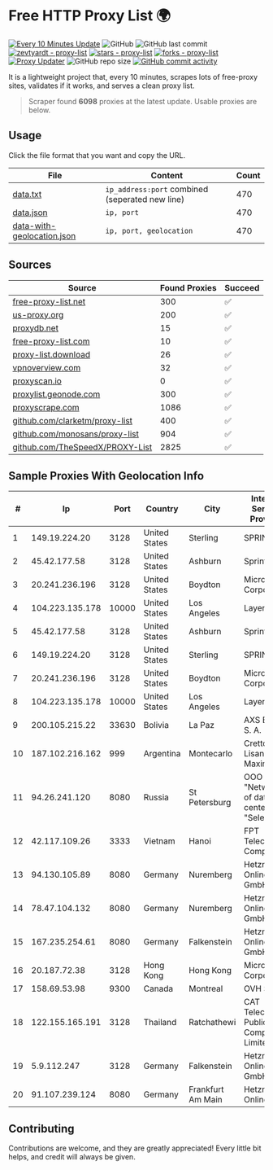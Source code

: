 
# Free HTTP Proxy List 🌍

[![Every 10 Minutes Update](https://github.com/mertguvencli/http-proxy-list/actions/workflows/main.yml/badge.svg?branch=main)](https://github.com/mertguvencli/http-proxy-list/actions/workflows/main.yml)
![GitHub](https://img.shields.io/github/license/mertguvencli/http-proxy-list)
![GitHub last commit](https://img.shields.io/github/last-commit/mertguvencli/http-proxy-list)
[![zevtyardt - proxy-list](https://img.shields.io/static/v1?label=zevtyardt&message=proxy-list&color=blue&logo=github)](https://github.com/zevtyardt/proxy-list "Go to GitHub repo")
[![stars - proxy-list](https://img.shields.io/github/stars/zevtyardt/proxy-list?style=social)](https://github.com/zevtyardt/proxy-list)
[![forks - proxy-list](https://img.shields.io/github/forks/zevtyardt/proxy-list?style=social)](https://github.com/zevtyardt/proxy-list)
[![Proxy Updater](https://github.com/zevtyardt/proxy-list/workflows/Proxy%20Updater/badge.svg)](https://github.com/zevtyardt/proxy-list/actions?query=workflow:"Proxy+Updater")
![GitHub repo size](https://img.shields.io/github/repo-size/zevtyardt/proxy-list)
[![GitHub commit activity](https://img.shields.io/github/commit-activity/m/zevtyardt/proxy-list?logo=commits)](https://github.com/zevtyardt/proxy-list/commits/main)

It is a lightweight project that, every 10 minutes, scrapes lots of free-proxy sites, validates if it works, and serves a clean proxy list.

> Scraper found **6098** proxies at the latest update. Usable proxies are below.

## Usage

Click the file format that you want and copy the URL.

|File|Content|Count|
|----|-------|-----|
|[data.txt](https://raw.githubusercontent.com/mertguvencli/http-proxy-list/main/proxy-list/data.txt)|`ip_address:port` combined (seperated new line)|470|
|[data.json](https://raw.githubusercontent.com/mertguvencli/http-proxy-list/main/proxy-list/data.json)|`ip, port`|470|
|[data-with-geolocation.json](https://raw.githubusercontent.com/mertguvencli/http-proxy-list/main/proxy-list/data-with-geolocation.json)|`ip, port, geolocation`|470|

## Sources

|Source|Found Proxies|Succeed|
|------|-------------|-------|
|[free-proxy-list.net](https://free-proxy-list.net)|300|✅|
|[us-proxy.org](https://www.us-proxy.org)|200|✅|
|[proxydb.net](http://proxydb.net)|15|✅|
|[free-proxy-list.com](https://free-proxy-list.com/?page=&port=&type%5B%5D=http&type%5B%5D=https&up_time=0&search=Search)|10|✅|
|[proxy-list.download](https://www.proxy-list.download/HTTP)|26|✅|
|[vpnoverview.com](https://vpnoverview.com/privacy/anonymous-browsing/free-proxy-servers)|32|✅|
|[proxyscan.io](https://www.proxyscan.io)|0|✅|
|[proxylist.geonode.com](https://proxylist.geonode.com/api/proxy-list?limit=300&page=1&sort_by=lastChecked&sort_type=desc&protocols=http,https)|300|✅|
|[proxyscrape.com](https://api.proxyscrape.com/v2/?request=displayproxies&protocol=http&timeout=10000&country=all&ssl=all&anonymity=all)|1086|✅|
|[github.com/clarketm/proxy-list](https://raw.githubusercontent.com/clarketm/proxy-list/master/proxy-list-raw.txt)|400|✅|
|[github.com/monosans/proxy-list](https://raw.githubusercontent.com/monosans/proxy-list/main/proxies/http.txt)|904|✅|
|[github.com/TheSpeedX/PROXY-List](https://raw.githubusercontent.com/TheSpeedX/PROXY-List/master/http.txt)|2825|✅|


## Sample Proxies With Geolocation Info

|#|Ip|Port|Country|City|Internet Service Provider|
|-|--|----|-------|----|-------------------------|
|1|149.19.224.20|3128|United States|Sterling|SPRINT|
|2|45.42.177.58|3128|United States|Ashburn|Sprint|
|3|20.241.236.196|3128|United States|Boydton|Microsoft Corporation|
|4|104.223.135.178|10000|United States|Los Angeles|LayerHost|
|5|45.42.177.58|3128|United States|Ashburn|Sprint|
|6|149.19.224.20|3128|United States|Sterling|SPRINT|
|7|20.241.236.196|3128|United States|Boydton|Microsoft Corporation|
|8|104.223.135.178|10000|United States|Los Angeles|LayerHost|
|9|200.105.215.22|33630|Bolivia|La Paz|AXS Bolivia S. A.|
|10|187.102.216.162|999|Argentina|Montecarlo|Cretton Lisandro Maximiliano|
|11|94.26.241.120|8080|Russia|St Petersburg|OOO "Network of data-centers "Selectel"|
|12|42.117.109.26|3333|Vietnam|Hanoi|FPT Telecom Company|
|13|94.130.105.89|8080|Germany|Nuremberg|Hetzner Online GmbH|
|14|78.47.104.132|8080|Germany|Nuremberg|Hetzner Online GmbH|
|15|167.235.254.61|8080|Germany|Falkenstein|Hetzner Online GmbH|
|16|20.187.72.38|3128|Hong Kong|Hong Kong|Microsoft Corporation|
|17|158.69.53.98|9300|Canada|Montreal|OVH SAS|
|18|122.155.165.191|3128|Thailand|Ratchathewi|CAT Telecom Public Company Limited|
|19|5.9.112.247|3128|Germany|Falkenstein|Hetzner Online GmbH|
|20|91.107.239.124|8080|Germany|Frankfurt Am Main|Hetzner Online AG|



## Contributing

Contributions are welcome, and they are greatly appreciated! Every
little bit helps, and credit will always be given.


